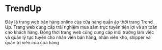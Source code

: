# TrendUp
Đây là trang web bán hàng online của cửa hàng quần áo thời trang Trend Up. Trang web cung cấp trải nghiệm mua sắm trực tuyến tiện lợi và an toàn cho khách hàng. Đồng thời trang web cũng cung cấp môi trường làm việc và quản lý tực tuyến cho nhân viên bán hàng, nhân viên kho, shipper và quản trị viên của cửa hàng
